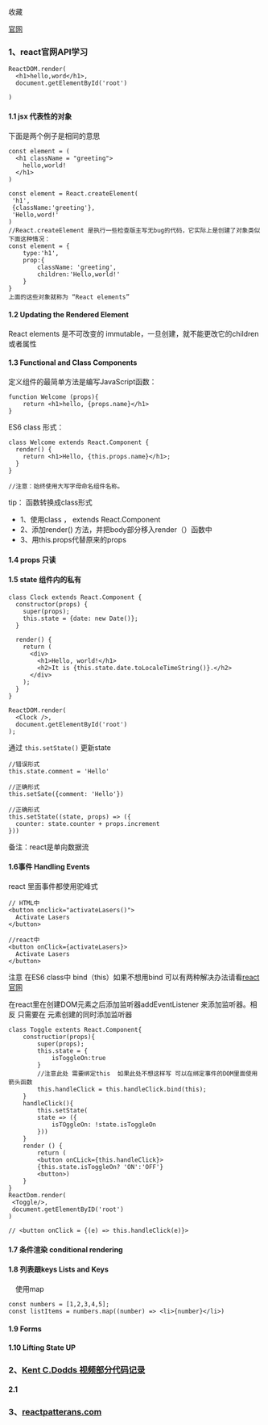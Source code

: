 收藏

[官网](https://reactjs.org/)   

### 1、react官网API学习
```
ReactDOM.render(
  <h1>hello,word</h1>,
  document.getElementById('root')
  
)
```
#### 1.1 jsx 代表性的对象
下面是两个例子是相同的意思
```
const element = (
  <h1 className = "greeting">
    hello,world!
  </h1>
)
```
```
const element = React.createElement(
 'h1',
 {className:'greeting'},
 'Hello,word!'
)
//React.createElement 是执行一些检查版主写无bug的代码，它实际上是创建了对象类似下面这种情况：
const element = {
    type:'h1',
    prop:{
        className: 'greeting',
        children:'Hello,world!'
    }
}
上面的这些对象就称为 “React elements”
```
#### 1.2 Updating the Rendered Element
React elements 是不可改变的 immutable，一旦创建，就不能更改它的children 或者属性

#### 1.3 Functional and Class Components
定义组件的最简单方法是编写JavaScript函数：
```
function Welcome (props){
    return <h1>hello, {props.name}</h1>
}
```
ES6 class 形式：
```
class Welcome extends React.Component {
  render() {
    return <h1>Hello, {this.props.name}</h1>;
  }
}

//注意：始终使用大写字母命名组件名称。
```
tip： 函数转换成class形式
* 1、使用class ， extends React.Component
* 2、添加render() 方法，并把body部分移入render（）函数中
* 3、用this.props代替原来的props


#### 1.4 props 只读
#### 1.5 state 组件内的私有
```
class Clock extends React.Component {
  constructor(props) {
    super(props);
    this.state = {date: new Date()};
  }

  render() {
    return (
      <div>
        <h1>Hello, world!</h1>
        <h2>It is {this.state.date.toLocaleTimeString()}.</h2>
      </div>
    );
  }
}

ReactDOM.render(
  <Clock />,
  document.getElementById('root')
);
```

通过 `this.setState()` 更新state
```
//错误形式
this.state.comment = 'Hello'

//正确形式
this.setSate({comment: 'Hello'})

//正确形式
this.setState((state, props) => ({
  counter: state.counter + props.increment
}))
```
备注：react是单向数据流
#### 1.6事件 Handling Events
react 里面事件都使用驼峰式

```
// HTML中
<button onclick="activateLasers()">
  Activate Lasers
</button>

//react中
<button onClick={activateLasers}>
  Activate Lasers
</button>
```

注意 在ES6 class中 bind（this）如果不想用bind 可以有两种解决办法请看[react官网](https://reactjs.org/docs/handling-events.html)


在react里在创建DOM元素之后添加监听器addEventListener 来添加监听器。相反 只需要在 元素创建的同时添加监听器

```
class Toggle extents React.Component{
    constructior(props){
        super(props);
        this.state = {
            isToggleOn:true
        }
        //注意此处 需要绑定this  如果此处不想这样写 可以在绑定事件的DOM里面使用箭头函数
        this.handleClick = this.handleClick.bind(this);
    }
    handleClick(){
        this.setState(
        state => ({
            isTOggleOn: !state.isToggleOn
        }))
    }
    render () {
        return (
        <button onCLick={this.handleClick}>
        {this.state.isToggleOn? 'ON':'OFF'}
        <button>)
    }
}
ReactDom.render(
 <Toggle/>,
 document.getElementByID('root')
)

// <button onClick = {(e) => this.handleClick(e)}>
```
#### 1.7 条件渲染 conditional rendering
#### 1.8 列表跟keys Lists and Keys
　使用map
```
const numbers = [1,2,3,4,5];
const listItems = numbers.map((number) => <li>{number}</li>)
```
#### 1.9 Forms

#### 1.10  Lifting State UP

### 2、[Kent C.Dodds 视频部分代码记录](https://egghead.io/lessons/react-use-event-handlers-with-react)
#### 2.1 

### 3、[reactpatterans.com](https://reactpatterns.com)